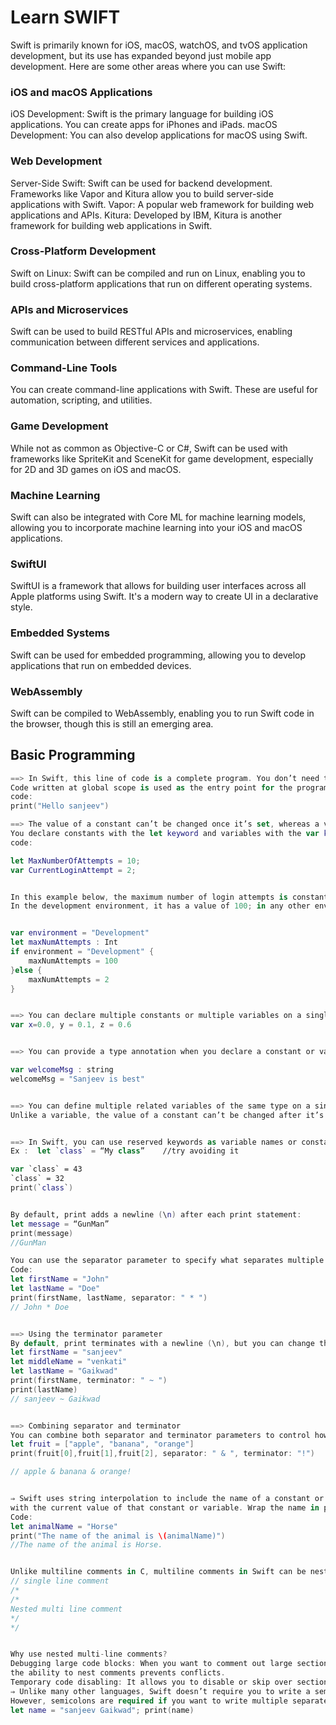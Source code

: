 # Learn SWIFT

Swift is primarily known for iOS, macOS, watchOS, and tvOS application development, but its use has expanded beyond just mobile app development. 
Here are some other areas where you can use Swift:
### iOS and macOS Applications
iOS Development: Swift is the primary language for building iOS applications. You can create apps for iPhones and iPads.
macOS Development: You can also develop applications for macOS using Swift.
### Web Development
Server-Side Swift: Swift can be used for backend development. Frameworks like Vapor and Kitura allow you to build server-side applications with Swift.
Vapor: A popular web framework for building web applications and APIs.
Kitura: Developed by IBM, Kitura is another framework for building web applications in Swift.
### Cross-Platform Development
Swift on Linux: Swift can be compiled and run on Linux, enabling you to build cross-platform applications that run on different operating systems.
### APIs and Microservices
Swift can be used to build RESTful APIs and microservices, enabling communication between different services and applications.
### Command-Line Tools
You can create command-line applications with Swift. These are useful for automation, scripting, and utilities.
### Game Development
While not as common as Objective-C or C#, Swift can be used with frameworks like SpriteKit and SceneKit for game development, especially for 2D and 3D games on iOS and macOS.
### Machine Learning
Swift can also be integrated with Core ML for machine learning models, allowing you to incorporate machine learning into your iOS and macOS applications.
### SwiftUI
SwiftUI is a framework that allows for building user interfaces across all Apple platforms using Swift. It's a modern way to create UI in a declarative style.
### Embedded Systems
Swift can be used for embedded programming, allowing you to develop applications that run on embedded devices.
### WebAssembly
Swift can be compiled to WebAssembly, enabling you to run Swift code in the browser, though this is still an emerging area.


## Basic Programming
```swift
==> In Swift, this line of code is a complete program. You don’t need to import a separate library for functionality like outputting text or handling strings.
Code written at global scope is used as the entry point for the program, so you don’t need a main() function. You also don’t need to write semicolons at the end of every statement.
code: 
print("Hello sanjeev")

==> The value of a constant can’t be changed once it’s set, whereas a variable can be set to a different value in the future. 
You declare constants with the let keyword and variables with the var keyword. 
code: 

let MaxNumberOfAttempts = 10;
var CurrentLoginAttempt = 2;


In this example below, the maximum number of login attempts is constant, and its value depends on the environment. 
In the development environment, it has a value of 100; in any other environment, its value is 10.


var environment = "Development"
let maxNumAttempts : Int
if environment = "Development" {
    maxNumAttempts = 100
}else {
    maxNumAttempts = 2
}


==> You can declare multiple constants or multiple variables on a single line, separated by commas:
var x=0.0, y = 0.1, z = 0.6


==> You can provide a type annotation when you declare a constant or variable, to be clear about the kind of values the constant or variable can store.

var welcomeMsg : string
welcomeMsg = "Sanjeev is best"


==> You can define multiple related variables of the same type on a single line, separated by commas, with a single type annotation after the final variable name:
Unlike a variable, the value of a constant can’t be changed after it’s set. Attempting to do so is reported as an error when your code is compiled:


==> In Swift, you can use reserved keywords as variable names or constants by surrounding them with backticks (`). 
Ex :  let `class` = “My class”    //try avoiding it

var `class` = 43
`class` = 32
print(`class`)


By default, print adds a newline (\n) after each print statement:
let message = “GunMan”
print(message)
//GunMan

You can use the separator parameter to specify what separates multiple values in a single print statement. The default separator is a space (" "), but you can change it:
Code: 
let firstName = "John"
let lastName = "Doe"
print(firstName, lastName, separator: " * ")
// John * Doe


==> Using the terminator parameter
By default, print terminates with a newline (\n), but you can change this behavior using the terminator parameter. For example, to print without a newline:
let firstName = "sanjeev"
let middleName = "venkati"
let lastName = "Gaikwad"
print(firstName, terminator: " ~ ")
print(lastName)
// sanjeev ~ Gaikwad


==> Combining separator and terminator
You can combine both separator and terminator parameters to control how multiple values are printed and how the output ends:
let fruit = ["apple", "banana", "orange"]
print(fruit[0],fruit[1],fruit[2], separator: " & ", terminator: "!")

// apple & banana & orange!


⇒ Swift uses string interpolation to include the name of a constant or variable as a placeholder in a longer string, and to prompt Swift to replace it
with the current value of that constant or variable. Wrap the name in parentheses and escape it with a backslash before the opening parenthesis:
Code:
let animalName = "Horse"
print("The name of the animal is \(animalName)")
//The name of the animal is Horse.


Unlike multiline comments in C, multiline comments in Swift can be nested inside other multiline comments.
// single line comment
/*
/*
Nested multi line comment
*/
*/


Why use nested multi-line comments?
Debugging large code blocks: When you want to comment out large sections of code for debugging purposes, and that code already contains multi-line comments, 
the ability to nest comments prevents conflicts.
Temporary code disabling: It allows you to disable or skip over sections of code that are no longer relevant without removing the existing comments inside.
⇒ Unlike many other languages, Swift doesn’t require you to write a semicolon (;) after each statement in your code, although you can do so if you wish.
However, semicolons are required if you want to write multiple separate statements on a single line:
let name = "sanjeev Gaikwad"; print(name)













